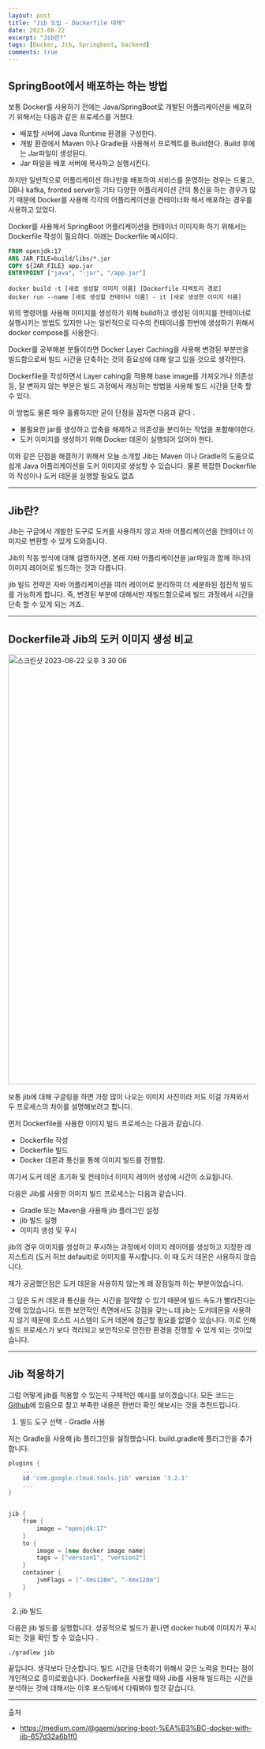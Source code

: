 ```yaml
---
layout: post
title: "Jib 도입 - Dockerfile 대체"
date: 2023-08-22
excerpt: "Jib란?"
tags: [Docker, Jib, Springboot, backend]
comments: true
---
```


## SpringBoot에서 배포하는 하는 방법

보통 Docker를 사용하기 전에는 Java/SpringBoot로 개발된 어플리케이션을 배포하기 위해서는 다음과 같은 프로세스를 거쳤다. 

* 배포할 서버에 Java Runtime 환경을 구성한다. 
* 개발 환경에서 Maven 이나 Gradle을 사용해서 프로젝트를 Build한다. Build 후에는 Jar파일이 생성된다. 
* Jar 파일을 배포 서버에 복사하고 실행시킨다. 

하지만 일반적으로 어플리케이션 하나만을 배포하여 서비스를 운영하는 경우는 드물고, DB나 kafka, fronted server등 기타 다양한 어플리케이션 간의 통신을 하는 경우가 많기 때문에 Docker를 사용해 각각의 어플리케이션을 컨테이너화 해서 배포하는 경우를 사용하고 있었다. 

Docker를 사용해서 SpringBoot 어플리케이션을 컨테이너 이미지화 하기 위해서는 Dockerfile 작성이 필요하다. 아래는 Dockerfile 예시이다. 

```Dockerfile
FROM openjdk:17
ARG JAR_FILE=build/libs/*.jar
COPY ${JAR_FILE} app.jar
ENTRYPOINT ["java", "-jar", "/app.jar"]
```

```shell
docker build -t [새로 생성할 이미지 이름] [Dockerfile 디렉토리 경로]
docker run --name [새로 생성할 컨테이너 이름] - it [새로 생성한 이미지 이름]
```

위의 명령어를 사용해 이미지를 생성하기 위해 build하고 생성된 이미지를 컨테이너로 실행시키는 방법도 있지만 나는 일반적으로 다수의 컨테이너를 한번에 생성하기 위해서 docker compose를 사용한다. 

Docker를 공부해본 분들이라면 Docker Layer Caching을 사용해 변경된 부분만을 빌드함으로써 빌드 시간을 단축하는 것의 중요성에 대해 알고 있을 것으로 생각한다. 

Dockerfile을 작성하면서 Layer cahing을 적용해 base image를 가져오거나 의존성 등, 잘 변하지 않는 부분은 빌드 과정에서 캐싱하는 방법을 사용해 빌드 시간을 단축 할 수 있다. 

이 방법도 물론 매우 훌륭하지만 굳이 단점을 꼽자면 다음과 같다 .

* 불필요한 jar를 생성하고 압축을 해제하고 의존성을 분리하는 작업을 포함해야한다.
* 도커 이미지를 생성하기 위해 Docker 데몬이 실행되어 있어야 한다. 

이와 같은 단점을 해결하기 위해서 오늘 소개할 Jib는 Maven 이나 Gradle의 도움으로 쉽게 Java 어플리케이션을 도커 이미지로 생성할 수 있습니다. 물론 복잡한 Dockerfile의 작성이나 도커 데몬을 실행할 필요도 없죠

----

## Jib란?

Jib는 구글에서 개발한 도구로 도커를 사용하지 않고 자바 어플리케이션을 컨테이너 이미지로 변환할 수 있게 도와줍니다. 

Jib의 작동 방식에 대해 설명하자면, 본래 자바 어플리케이션을 jar파일과 함께 하나의 이미지 레이어로 빌드하는 것과 다릅니다. 

jib 빌드 전략은 자바 어플리케이션을 여러 레이어로 분리하여 더 세분화된 점진적 빌드를 가능하게 합니다. 즉, 변경된 부분에 대해서만 재빌드함으로써 빌드 과정에서 시간을 단축 할 수 있게 되는 겨죠. 

----

## Dockerfile과 Jib의 도커 이미지 생성 비교

<img width="871" alt="스크린샷 2023-08-22 오후 3 30 06" src="https://github.com/MinChangJeong/minchangjeong.github.io/assets/65451455/557c5623-a47a-4230-bc6c-cfe17ce31044">

보통 jib에 대해 구글링을 하면 가장 많이 나오는 이미지 사진이라 저도 이걸 가져와서 두 프로세스의 차이를 설명해보려고 합니다. 

먼저 Dockerfile을 사용한 이미지 빌드 프로세스는 다음과 같습니다. 

* Dockerfile 작성
* Dockerfile 빌드
* Docker 데몬과 통신을 통해 이미지 빌드를 진행함. 

여기서 도커 데몬 초기화 및 컨테이너 이미지 레이어 생성에 시간이 소요됩니다. 

다음은 Jib를 사용한 이미지 빌드 프로세스는 다음과 같습니다. 

* Gradle 또는 Maven을 사용해 jib 플러그인 설정
* jib 빌드 실행
* 이미지 생성 및 푸시

jib의 경우 이미지를 생성하고 푸시하는 과정에서 이미지 레이어를 생성하고 지정한 레지스트리 (도커 허브 default)로 이미지를 푸시합니다. 이 때 도커 데몬은 사용하지 않습니다. 

제가 궁굼했던점은 도커 데몬을 사용하지 않는게 왜 장점일까 하는 부분이었습니다.

그 답은 도커 데몬과 통신을 하는 시간을 절약할 수 있기 때문에 빌드 속도가 빨라진다는 것에 있었습니다. 또한 보안적인 측면에서도 강점을 갖는ㄴ데 jib는 도커데몬을 사용하지 않기 때문에 호스트 시스템이 도커 데몬에 접근할 필요를 없엘수 있습니다. 이로 인해 빌드 프로세스가 보다 격리되고 보안적으로 안전한 환경을 진행할 수 있게 되는 것이었습니다. 

----

## Jib 적용하기 

그럼 어떻게 jib를 적용할 수 있는지 구체적인 예시를 보이겠습니다. 모든 코드는 [Github](https://github.com/MinChangJeong/wanted-pre-onboarding-backend)에 있음으로 참고 부족한 내용은 한번더 확인 해보시는 것을 추천드립니다. 

1. 빌드 도구 선택 - Gradle 사용

저는 Gradle을 사용해 jib 플러그인을 설정했습니다. build.gradle에 플러그인을 추가합니다. 

```gradle
plugins {
    ...
    id 'com.google.cloud.tools.jib' version '3.2.1'
    ...
}


jib {
    from {
        image = "openjdk:17"
    }
    to {
        image = [new docker image name]
        tags = ["version1", "version2"]
    }
    container {
        jvmFlags = ["-Xms128m", "-Xmx128m"]
    }
}
```

2. jib 빌드 

다음은 jib 빌드를 실행합니다. 성공적으로 빌드가 끝나면 docker hub에 이미지가 푸시되는 것을 확인 할 수 있습니다 .

```shell
./gradlew jib
```

끝입니다. 생각보다 단순합니다. 빌드 시간을 단축하기 위해서 갖은 노력을 한다는 점이 개인적으로 흥미로웠습니다. Dockerfile을 사용할 때와 Jib를 사용해 빌드하는 시간을 분석하는 것에 대해서는 이후 포스팅에서 다뤄봐야 할것 같습니다. 

----

출처
* https://medium.com/@gaemi/spring-boot-%EA%B3%BC-docker-with-jib-657d32a6b1f0